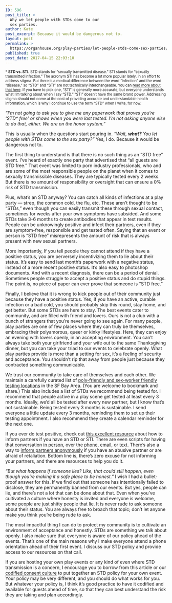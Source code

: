 ```yaml
---
ID: 596
post_title: >
  Why we let people with STDs come to our
  sex parties.
author: Kate
post_excerpt: Because it would be dangerous not to.
layout: post
permalink: >
  https://organhouse.org/play-parties/let-people-stds-come-sex-parties/
published: true
post_date: 2017-04-15 22:03:10
---
```

<span style="font-size: .8em;">* <strong>STD vs. STI.</strong> STD stands for “sexually transmitted disease.” STI stands for “sexually transmitted infection.” The acronym STI has become a lot more popular lately, in an effort to address stigma. But there is a medical difference between the word “infection” and the word “disease,” so “STD” and “STI” are not technically interchangeable. You can <a href="https://www.stdcheck.com/blog/std-vs-sti-whats-the-difference/" target="_blank">read more about that here</a>. If you have to pick one, “STI” is generally more accurate, but everyone understands what I’m talking about when I say “STD.” “STI” doesn’t have the same brand power. Addressing stigma should not come at the cost of providing accurate and understandable health information, which is why I continue to use the term “STD” when I write, for now.</span>

<em>“I’m not going to ask you to give me any paperwork that proves you‘re ‘STD* free’ or shows when you were last tested. I’m not asking anyone else to do that, either. We are on the honor system.”</em>

This is usually when the questions start pouring in. <em>“Wait, <strong>what?</strong> You let people with STDs come to the sex party?”</em> Yes, I do. Because it would be dangerous not to.

The first thing to understand is that there is no such thing as an “STD free” event. I’ve heard of exactly one party that advertised that “all guests are STD free.” That event was limited to porn industry professionals, who and are some of the most responsible people on the planet when it comes to sexually transmissible diseases. They are typically tested every 2 weeks. But there is no amount of responsibility or oversight that can ensure a 0% risk of STD transmission.

Plus, what’s an STD anyway? You can catch all kinds of infections at a play party — strep, the common cold, the flu, etc. These aren’t thought to be “STDs,” even though you can easily transmit these through sexual contact, sometimes for weeks after your own symptoms have subsided. And some STDs take 3-6 months to create antibodies that appear in test results. People can be unknowingly positive and infect their partners, even if they are symptom-free, responsible and get tested often. Saying that an event or person is “STD free” misrepresents the amount of risk that is always present with new sexual partners.

More importantly, If you tell people they cannot attend if they have a positive status, you are perversely incentivizing them to lie about their status. It’s easy to send last month’s paperwork with a negative status, instead of a more recent positive status. It’s also easy to photoshop documents. And with a recent diagnosis, there can be a period of denial. Sometimes people struggle to accept a positive status and do stupid things. The point is, no piece of paper can ever prove that someone is “STD free.”

Finally, I believe that it is wrong to kick people out of their community just because they have a positive status. Yes, if you have an active, curable infection or a bad cold, you should probably skip this round, stay home, and get better. But some STDs are here to stay. The best events cater to community, and are filled with friend and lovers. Ours is not a club with a bunch of strangers that you’re never going to see again. For many people, play parties are one of few places where they can truly be themselves, embracing their polyamorous, queer or kinky lifestyles. Here, they can enjoy an evening with lovers openly, in an accepting environment. You can’t always take both your girlfriend and your wife out to the same Thanksgiving dinner, but you can take your triad to our events to celebrate openly. What play parties provide is more than a setting for sex, it’s a feeling of security and acceptance. You shouldn’t rip that away from people just because they contracted something communicable.

We trust our community to take care of themselves and each other. We maintain a carefully curated list of <a href="http://bit.ly/2e24qWd" target="_blank">poly-friendly and sex-worker friendly testing locations</a> in the SF Bay Area. (You are welcome to bookmark and share.) This also includes a list of STDs we recommend being tested for. I recommend that people active in a play scene get tested at least every 3 months. Ideally, we’d all be tested after every new partner, but I know that’s not sustainable. Being tested every 3 months is sustainable. I send everyone a little update every 3 months, reminding them to set up their testing appointment. I also recommend they create a calendar reminder for the next one.

If you ever do test positive, check out <a href="http://bit.ly/2mVDTKJ" target="_blank">this excellent resource</a> about how to inform partners if you have an STD or STI. There are even scripts for having that conversation <a href="http://bit.ly/2dapo5F" target="_blank">in person</a>, over the <a href="http://bit.ly/2oLbTOu" target="_blank">phone</a>, <a href="http://bit.ly/2oCgfXw" target="_blank">email</a>, or <a href="http://bit.ly/29T5CYl" target="_blank">text</a>. There’s also a way to <a href="http://bit.ly/2mVDTKJ" target="_blank">inform partners anonymously</a> if you have an abusive partner or are afraid of retaliation. Bottom line is, there’s zero excuse for not informing your partners, and there are resources to help you do it.

<em>“But what happens if someone lies? Like, that could still happen, even though you’re making it a safe place to be honest.”</em> I wish I had a bullet-proof answer for this. If we find out that someone has intentionally failed to disclose, they are permanently banned from our events. But yes, people can lie, and there’s not a lot that can be done about that. Even when you’ve cultivated a culture where honesty is invited and everyone is welcome, some people are just shitty people that lie. It is never rude to ask someone about their status. You are always free to broach that topic; don’t let anyone make you think you’re being rude to ask.

The most impactful thing I can do to protect my community is to cultivate an environment of acceptance and honestly.  STDs are something we talk about openly. I also make sure that everyone is aware of our policy ahead of the events. That’s one of the main reasons why I make everyone attend a phone orientation ahead of their first event. I discuss our STD policy and provide access to our resources on that call.

If you are hosting your own play events or any kind of even where STD transmission is a concern, I encourage you to borrow from this article or our <a href="http://bit.ly/2polzwd" target="_blank">codified consent culture</a> to put together an STD policy for your own event. Your policy may be very different, and you should do what works for you. But whatever your policy is, I think it’s good practice to have it codified and available for guests ahead of time, so that they can best understand the risk they are taking and plan accordingly.